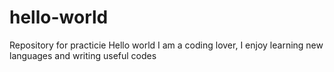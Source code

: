# hello-world
Repository for practicie
Hello world
I am a coding lover, I enjoy learning new languages and writing useful codes
